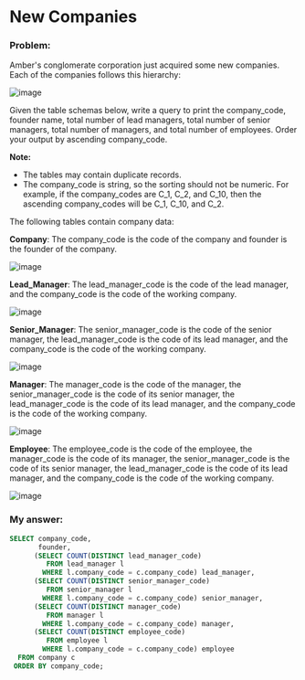 # New Companies 

### Problem: 

Amber's conglomerate corporation just acquired some new companies. Each of the companies follows this hierarchy:

![image](https://user-images.githubusercontent.com/48019306/211897614-fa694f0c-6820-4a63-945c-f55e1904c77f.png)

Given the table schemas below, write a query to print the company_code, founder name, total number of lead managers, total number of senior managers, total number of managers, and total number of employees. 
Order your output by ascending company_code.
  
**Note:**
- The tables may contain duplicate records.
- The company_code is string, so the sorting should not be numeric. 
For example, if the company_codes are C_1, C_2, and C_10, then the ascending company_codes will be C_1, C_10, and C_2.

The following tables contain company data:

**Company**: The company_code is the code of the company and founder is the founder of the company.

![image](https://user-images.githubusercontent.com/48019306/211898393-c485e515-61fe-48ee-a7a5-f36d0bd7d8ed.png)

**Lead_Manager**: The lead_manager_code is the code of the lead manager, and the company_code is the code of the working company.

![image](https://user-images.githubusercontent.com/48019306/211898501-8b66173b-fdab-4972-b78e-991de5fe25b5.png)

**Senior_Manager**: The senior_manager_code is the code of the senior manager, the lead_manager_code is the code of its lead manager, 
and the company_code is the code of the working company. 

![image](https://user-images.githubusercontent.com/48019306/211898710-81556cc1-46f8-4e2e-8daa-acfcf17409e9.png)

**Manager**: The manager_code is the code of the manager, the senior_manager_code is the code of its senior manager, the lead_manager_code is the code of its lead manager, and the company_code is the code of the working company.

![image](https://user-images.githubusercontent.com/48019306/211898894-15797094-aa9c-4223-9180-02d4d9a46600.png)

**Employee**: The employee_code is the code of the employee, the manager_code is the code of its manager, the senior_manager_code is the code of its senior manager, the lead_manager_code is the code of its lead manager, and the company_code is the code of the working company.

![image](https://user-images.githubusercontent.com/48019306/211899051-750b7b8c-9067-4b69-b4a0-82d5e54fc2c7.png)

### My answer: 

````sql   
SELECT company_code, 
       founder,
      (SELECT COUNT(DISTINCT lead_manager_code) 
         FROM lead_manager l 
        WHERE l.company_code = c.company_code) lead_manager,
      (SELECT COUNT(DISTINCT senior_manager_code) 
         FROM senior_manager l 
        WHERE l.company_code = c.company_code) senior_manager,
      (SELECT COUNT(DISTINCT manager_code) 
         FROM manager l 
        WHERE l.company_code = c.company_code) manager,
      (SELECT COUNT(DISTINCT employee_code) 
         FROM employee l 
        WHERE l.company_code = c.company_code) employee
  FROM company c
 ORDER BY company_code;
```` 
